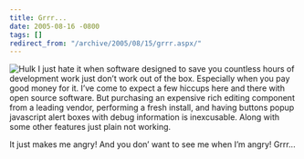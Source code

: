 ```yaml
---
title: Grrr...
date: 2005-08-16 -0800
tags: []
redirect_from: "/archive/2005/08/15/grrr.aspx/"
---
```


![Hulk](https://haacked.com/images/hulk.jpg) I just hate it when software
designed to save you countless hours of development work just don’t work
out of the box. Especially when you pay good money for it. I’ve come to
expect a few hiccups here and there with open source software. But
purchasing an expensive rich editing component from a leading vendor,
performing a fresh install, and having buttons popup javascript alert
boxes with debug information is inexcusable. Along with some other
features just plain not working.

It just makes me angry! And you don’ want to see me when I’m angry!
Grrr...

